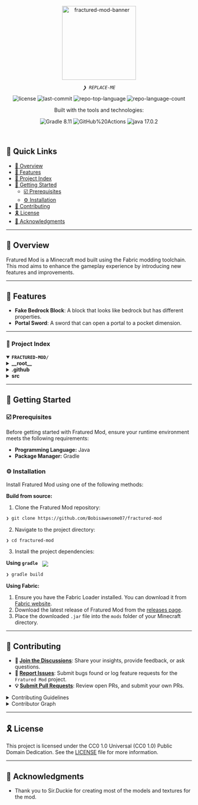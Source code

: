 <p align="center">
	<img src="https://i.ibb.co/pjj4GGbg/Factions-of-the-Fractured-Realm.webp" alt="fractured-mod-banner" width="200">
</p>
<p align="center">
	<em><code>❯ REPLACE-ME</code></em>
</p>
<p align="center">
	<img src="https://img.shields.io/github/license/Bobisawesome07/fractured-mod?style=plastic&logo=opensourceinitiative&logoColor=white&color=0059ff" alt="license">
	<img src="https://img.shields.io/github/last-commit/Bobisawesome07/fractured-mod?style=plastic&logo=git&logoColor=white&color=0059ff" alt="last-commit">
	<img src="https://img.shields.io/github/languages/top/Bobisawesome07/fractured-mod?style=plastic&color=0059ff" alt="repo-top-language">
	<img src="https://img.shields.io/github/languages/count/Bobisawesome07/fractured-mod?style=plastic&color=0059ff" alt="repo-language-count">
</p>
<p align="center">Built with the tools and technologies:</p>
<p align="center">
	<img src="https://img.shields.io/badge/Gradle-02303A.svg?style=plastic&logo=Gradle&logoColor=white" alt="Gradle 8.11">
	<img src="https://img.shields.io/badge/GitHub%20Actions-2088FF.svg?style=plastic&logo=GitHub-Actions&logoColor=white" alt="GitHub%20Actions">
	<img src="https://img.shields.io/badge/java-%23ED8B00.svg?style=plastic&logo=openjdk&logoColor=white" alt="java 17.0.2">
</p>
<br>

## 🔗 Quick Links

- [📍 Overview](#-overview)
- [👾 Features](#-features)
- [📂 Project Index](#-project-index)
- [🚀 Getting Started](#-getting-started)
  - [☑️ Prerequisites](#-prerequisites)
  - [⚙️ Installation](#-installation)
- [🔰 Contributing](#-contributing)
- [🎗 License](#-license)
- [🙌 Acknowledgments](#-acknowledgments)

---

## 📍 Overview

Fratured Mod is a Minecraft mod built using the Fabric modding toolchain. This mod aims to enhance the gameplay experience by introducing new features and improvements.

---

## 👾 Features

- **Fake Bedrock Block**: A block that looks like bedrock but has different properties.
- **Portal Sword**: A sword that can open a portal to a pocket dimension.

---

### 📂 Project Index
<details open>
	<summary><b><code>FRACTURED-MOD/</code></b></summary>
	<details> <!-- __root__ Submodule -->
		<summary><b>__root__</b></summary>
		<blockquote>
			<table>
			<tr>
				<td><b><a href='https://github.com/Bobisawesome07/fractured-mod/blob/bob/gradlew.bat'>gradlew.bat</a></b></td>
				<td><code>Windows batch file for building the project.</code></td>
			</tr>
			<tr>
				<td><b><a href='https://github.com/Bobisawesome07/fractured-mod/blob/bob/build.gradle'>build.gradle</a></b></td>
				<td><code>Gradle build script with project dependencies and tasks.</code></td>
			</tr>
			<tr>
				<td><b><a href='https://github.com/Bobisawesome07/fractured-mod/blob/bob/settings.gradle'>settings.gradle</a></b></td>
				<td><code>Settings for the Gradle build.</code></td>
			</tr>
			<tr>
				<td><b><a href='https://github.com/Bobisawesome07/fractured-mod/blob/bob/README.md'>README.md</a></b></td>
				<td><code>Project README with detailed information.</code></td>
			</tr>
			</table>
		</blockquote>
	</details>
	<details> <!-- .github Submodule -->
		<summary><b>.github</b></summary>
		<blockquote>
			<details>
				<summary><b>workflows</b></summary>
				<blockquote>
					<table>
					<tr>
						<td><b><a href='https://github.com/Bobisawesome07/fractured-mod/blob/bob/.github/workflows/build.yml'>build.yml</a></b></td>
						<td><code>GitHub Actions workflow for building the project.</code></td>
					</tr>
					</table>
				</blockquote>
			</details>
		</blockquote>
	</details>
	<details> <!-- src Submodule -->
		<summary><b>src</b></summary>
		<blockquote>
			<details>
				<summary><b>main</b></summary>
				<blockquote>
					<details>
						<summary><b>resources</b></summary>
						<blockquote>
							<table>
							<tr>
								<td><b><a href='https://github.com/Bobisawesome07/fractured-mod/blob/bob/src/main/resources/fractured-mod.mixins.json'>fractured-mod.mixins.json</a></b></td>
								<td><code>Mixin configuration for the mod.</code></td>
							</tr>
							<tr>
								<td><b><a href='https://github.com/Bobisawesome07/fractured-mod/blob/bob/src/main/resources/fabric.mod.json'>fabric.mod.json</a></b></td>
								<td><code>Fabric mod metadata.</code></td>
							</tr>
							</table>
						</blockquote>
					</details>
					<details>
						<summary><b>java</b></summary>
						<blockquote>
							<details>
								<summary><b>com</b></summary>
								<blockquote>
									<details>
										<summary><b>fofr</b></summary>
										<blockquote>
											<table>
											<tr>
												<td><b><a href='https://github.com/Bobisawesome07/fractured-mod/blob/bob/src/main/java/com/fofr/FracturedMod.java'>FracturedMod.java</a></b></td>
												<td><code>Main class for the mod.</code></td>
											</tr>
											</table>
											<details>
												<summary><b>mixin</b></summary>
												<blockquote>
													<table>
													<tr>
														<td><b><a href='https://github.com/Bobisawesome07/fractured-mod/blob/bob/src/main/java/com/fofr/mixin/ExampleMixin.java'>ExampleMixin.java</a></b></td>
														<td><code>Example mixin class for the mod.</code></td>
													</tr>
													</table>
												</blockquote>
											</details>
										</blockquote>
									</details>
								</blockquote>
							</details>
						</blockquote>
					</details>
				</blockquote>
			</details>
			<details>
				<summary><b>client</b></summary>
				<blockquote>
					<details>
						<summary><b>resources</b></summary>
						<blockquote>
							<table>
							<tr>
								<td><b><a href='https://github.com/Bobisawesome07/fractured-mod/blob/bob/src/client/resources/fractured-mod.client.mixins.json'>fractured-mod.client.mixins.json</a></b></td>
								<td><code>Client-side mixin configuration for the mod.</code></td>
							</tr>
							</table>
						</blockquote>
					</details>
					<details>
						<summary><b>java</b></summary>
						<blockquote>
							<details>
								<summary><b>com</b></summary>
								<blockquote>
									<details>
										<summary><b>fofr</b></summary>
										<blockquote>
											<table>
											<tr>
												<td><b><a href='https://github.com/Bobisawesome07/fractured-mod/blob/bob/src/client/java/com/fofr/FracturedModClient.java'>FracturedModClient.java</a></b></td>
												<td><code>Client entry point for the mod.</code></td>
											</tr>
											<tr>
												<td><b><a href='https://github.com/Bobisawesome07/fractured-mod/blob/bob/src/client/java/com/fofr/FracturedModDataGenerator.java'>FracturedModDataGenerator.java</a></b></td>
												<td><code>Data generator class for the mod.</code></td>
											</tr>
											</table>
											<details>
												<summary><b>mixin</b></summary>
												<blockquote>
													<details>
														<summary><b>client</b></summary>
														<blockquote>
															<table>
															<tr>
																<td><b><a href='https://github.com/Bobisawesome07/fractured-mod/blob/bob/src/client/java/com/fofr/mixin/client/ExampleClientMixin.java'>ExampleClientMixin.java</a></b></td>
																<td><code>Example client-side mixin class for the mod.</code></td>
															</tr>
															</table>
														</blockquote>
													</details>
												</blockquote>
											</details>
										</blockquote>
									</details>
								</blockquote>
							</details>
						</blockquote>
					</details>
				</blockquote>
			</details>
		</blockquote>
	</details>
</details>

---
## 🚀 Getting Started

### ☑️ Prerequisites

Before getting started with Fratured Mod, ensure your runtime environment meets the following requirements:

- **Programming Language:** Java
- **Package Manager:** Gradle

### ⚙️ Installation

Install Fratured Mod using one of the following methods:

**Build from source:**

1. Clone the Fratured Mod repository:
```sh
❯ git clone https://github.com/Bobisawesome07/fractured-mod
```

2. Navigate to the project directory:
```sh
❯ cd fractured-mod
```

3. Install the project dependencies:


**Using `gradle`** &nbsp; [<img align="center" src="https://img.shields.io/badge/Gradle-02303A.svg?style=plastic&logo=gradle&logoColor=white" />](https://gradle.org/)

```sh
❯ gradle build
```

**Using Fabric:**

1. Ensure you have the Fabric Loader installed. You can download it from [Fabric website](https://fabricmc.net/use/).
2. Download the latest release of Fratured Mod from the [releases page](https://github.com/Bobisawesome07/fractured-mod/releases).
3. Place the downloaded `.jar` file into the `mods` folder of your Minecraft directory.

---
## 🔰 Contributing

- **💬 [Join the Discussions](https://github.com/Bobisawesome07/fractured-mod/discussions)**: Share your insights, provide feedback, or ask questions.
- **🐛 [Report Issues](https://github.com/Bobisawesome07/fractured-mod/issues)**: Submit bugs found or log feature requests for the `Fratured Mod` project.
- **💡 [Submit Pull Requests](https://github.com/Bobisawesome07/fractured-mod/blob/main/CONTRIBUTING.md)**: Review open PRs, and submit your own PRs.

<details closed>
<summary>Contributing Guidelines</summary>

1. **Fork the Repository**: Start by forking the project repository to your GitHub account.
2. **Clone Locally**: Clone the forked repository to your local machine using a git client.
   ```sh
   git clone https://github.com/Bobisawesome07/fractured-mod
   ```
3. **Create a New Branch**: Always work on a new branch, giving it a descriptive name.
   ```sh
   git checkout -b new-feature-x
   ```
4. **Make Your Changes**: Develop and test your changes locally.
5. **Commit Your Changes**: Commit with a clear message describing your updates.
   ```sh
   git commit -m 'Implemented new feature x.'
   ```
6. **Push to GitHub**: Push the changes to your forked repository.
   ```sh
   git push origin new-feature-x
   ```
7. **Submit a Pull Request**: Create a PR against the original project repository. Clearly describe the changes and their motivations.
8. **Review**: Once your PR is reviewed and approved, it will be merged into the main branch. Congratulations on your contribution!
</details>

<details closed>
<summary>Contributor Graph</summary>
<br>
<p align="left">
   <a href="https://github.com/Bobisawesome07/fractured-mod/graphs/contributors">
      <img src="https://contrib.rocks/image?repo=Bobisawesome07/fractured-mod">
   </a>
</p>
</details>

---

## 🎗 License

This project is licensed under the CC0 1.0 Universal (CC0 1.0) Public Domain Dedication. See the [LICENSE](LICENSE) file for more information.

---

## 🙌 Acknowledgments

- Thank you to Sir.Duckie for creating most of the models and textures for the mod.

```` ▋
